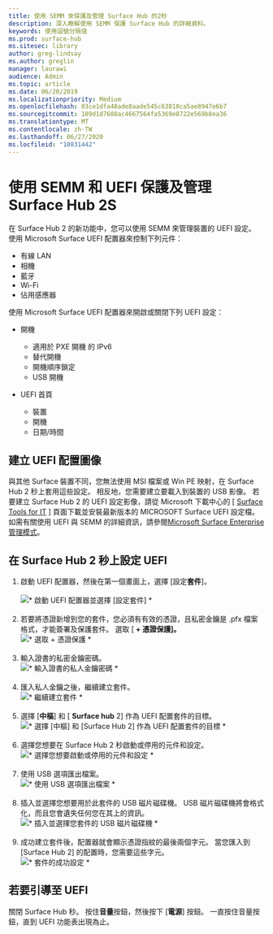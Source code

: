 ```yaml
---
title: 使用 SEMM 來保護及管理 Surface Hub 的2秒
description: 深入瞭解使用 SEMM 保護 Surface Hub 的詳細資料。
keywords: 使用逗號分隔值
ms.prod: surface-hub
ms.sitesec: library
author: greg-lindsay
ms.author: greglin
manager: laurawi
audience: Admin
ms.topic: article
ms.date: 06/20/2019
ms.localizationpriority: Medium
ms.openlocfilehash: 03ce1dfa48ade8aade545c63818ca5ae8947e6b7
ms.sourcegitcommit: 109d1d7608ac4667564fa5369e8722e569b8ea36
ms.translationtype: MT
ms.contentlocale: zh-TW
ms.lasthandoff: 06/27/2020
ms.locfileid: "10831442"
---
```

# 使用 SEMM 和 UEFI 保護及管理 Surface Hub 2S

在 Surface Hub 2 的新功能中，您可以使用 SEMM 來管理裝置的 UEFI 設定。
使用 Microsoft Surface UEFI 配置器來控制下列元件：

- 有線 LAN
- 相機
- 藍牙
- Wi-Fi
- 佔用感應器

使用 Microsoft Surface UEFI 配置器來開啟或關閉下列 UEFI 設定：

- 開機

    - 適用於 PXE 開機 的 IPv6
    - 替代開機
    - 開機順序鎖定
    - USB 開機
- UEFI 首頁

    - 裝置
    - 開機
    - 日期/時間

##  <a name="create-uefi-configuration-image"></a>建立 UEFI 配置圖像

與其他 Surface 裝置不同，您無法使用 MSI 檔案或 Win PE 映射，在 Surface Hub 2 秒上套用這些設定。 相反地，您需要建立要載入到裝置的 USB 影像。 若要建立 Surface Hub 2 的 UEFI 設定影像，請從 Microsoft 下載中心的 [ [Surface Tools for IT](https://www.microsoft.com/download/details.aspx?id=46703) ] 頁面下載並安裝最新版本的 MICROSOFT Surface UEFI 設定檔。 如需有關使用 UEFI 與 SEMM 的詳細資訊，請參閱[Microsoft Surface Enterprise 管理模式](https://docs.microsoft.com/surface/surface-enterprise-management-mode)。

##  <a name="to-configure-uefi-on-surface-hub-2s"></a>在 Surface Hub 2 秒上設定 UEFI

1. 啟動 UEFI 配置器，然後在第一個畫面上，選擇 [設定**套件**]。<br><br>
![* 啟動 UEFI 配置器並選擇 [設定套件] *](images/sh2-uefi1.png) <br> <br>
2. 若要將憑證新增到您的套件，您必須有有效的憑證，且私密金鑰是 .pfx 檔案格式，才能簽署及保護套件。 選取 [ **+ 憑證保護]。** <br>
![* 選取 + 憑證保護 *](images/sh2-uefi2.png) <br><br>
3. 輸入證書的私密金鑰密碼。<br>
![* 輸入證書的私人金鑰密碼 *](images/sh2-uefi3.png) <br><br>
4. 匯入私人金鑰之後，繼續建立套件。<br>
![* 繼續建立套件 *](images/sh2-uefi4.png) <br><br>
5. 選擇 [**中樞**] 和 [ **Surface hub** 2] 作為 UEFI 配置套件的目標。<br>
![* 選擇 [中樞] 和 [Surface Hub 2] 作為 UEFI 配置套件的目標 *](images/sh2-uefi5.png) <br><br>
6. 選擇您想要在 Surface Hub 2 秒啟動或停用的元件和設定。<br>
![* 選擇您想要啟動或停用的元件和設定 *](images/sh2-uefi6.png) <br><br>
7. 使用 USB 選項匯出檔案。<br>
![* 使用 USB 選項匯出檔案 *](images/sh2-uefi8.png) <br><br>
8. 插入並選擇您想要用於此套件的 USB 磁片磁碟機。 USB 磁片磁碟機將會格式化，而且您會遺失任何您在其上的資訊。<br>
![* 插入並選擇您套件的 USB 磁片磁碟機 *](images/sh2-uefi9.png) <br><br>
9. 成功建立套件後，配置器就會顯示憑證指紋的最後兩個字元。 當您匯入到 [Surface Hub 2] 的配置時，您需要這些字元。<br>
![* 套件的成功設定 *](images/sh2-uefi10.png) <br>

##  <a name="to-boot-into-uefi"></a>若要引導至 UEFI

關閉 Surface Hub 秒。 按住**音量**按鈕，然後按下 [**電源**] 按鈕。 一直按住音量按鈕，直到 UEFI 功能表出現為止。
